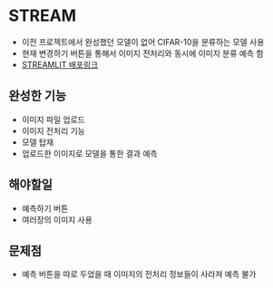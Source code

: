# STREAM
- 이전 프로젝트에서 완성했던 모델이 없어 CIFAR-10을 분류하는 모델 사용
- 현재 변경하기 버튼을 통해서 이미지 전처리와 동시에 이미지 분류 예측 함
- [STREAMLIT 배포링크](https://sungjun-an-stream-streamlitapp-92sxqn.streamlit.app/)
## 완성한 기능
- 이미지 파일 업로드
- 이미지 전처리 기능
- 모델 탑재
- 업로드한 이미지로 모델을 통한 결과 예측

## 해야할일
- 예측하기 버튼
- 여러장의 이미지 사용

## 문제점
- 예측 버튼을 따로 두었을 때 이미지의 전처리 정보들이 사라져 예측 불가
